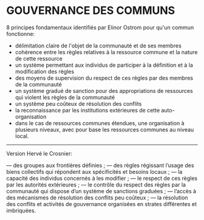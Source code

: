 # GOUVERNANCE DES COMMUNS

8 principes fondamentaux identifiés par Elinor Ostrom pour qu'un commun fonctionne: 

- délimitation claire de l'objet de la communauté et de ses membres
- cohérence entre les règles relatives à la ressource commune et la nature de cette ressource
- un système permettant aux individus de participer à la définition et à la modification des règles
- des moyens de supervision du respect de ces règles par des membres de la communauté
- un système gradué de sanction pour des appropriations de ressources qui violent les règles de la communauté
- un système peu coûteux de résolution des conflits
- la reconnaissance par les institutions extérieures de cette auto-organisation
- dans le cas de ressources communes étendues, une organisation à plusieurs niveaux, avec pour base les ressources communes au niveau local.

----
Version Hervé le Crosnier:

— des groupes aux frontières définies ;
— des règles régissant l’usage des biens collectifs qui répondent aux spécificités et besoins locaux ;
— la capacité des individus concernés à les modifier ;
— le respect de ces règles par les autorités extérieures ;
— le contrôle du respect des règles par la communauté qui dispose d’un système de sanctions graduées ;
— l’accès à des mécanismes de résolution des conflits peu coûteux ;
— la résolution des conflits et activités de gouvernance organisées en strates différentes et imbriquées.
